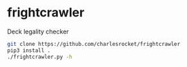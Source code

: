 # frightcrawler

Deck legality checker

```bash
git clone https://github.com/charlesrocket/frightcrawler
pip3 install .
./frightcrawler.py -h

